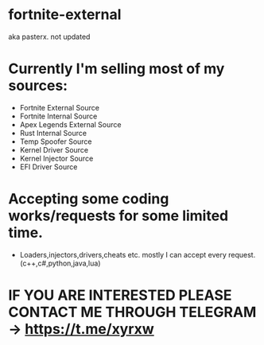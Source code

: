# fortnite-external
aka pasterx. not updated

# Currently I'm selling most of my sources:
  - Fortnite External Source
  - Fortnite Internal Source
  - Apex Legends External Source
  - Rust Internal Source
  - Temp Spoofer Source
  - Kernel Driver Source
  - Kernel Injector Source
  - EFI Driver Source

# Accepting some coding works/requests for some limited time.
  - Loaders,injectors,drivers,cheats etc. mostly I can accept every request. (c++,c#,python,java,lua)

# IF YOU ARE INTERESTED PLEASE CONTACT ME THROUGH TELEGRAM -> https://t.me/xyrxw
